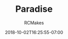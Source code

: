 ---
title: "Paradise"
date: 2018-10-02T16:25:55-07:00
draft: false

author: "RCMakes"

client: "RCMakes"

videoName: "Paradise at RCMakes"

videoDescription: "Aloha! Let RCMakes be your close to home paradise."

embedLink: "https://www.youtube.com/embed/4nUhPx5jcR8"
---